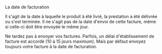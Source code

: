 La date de facturation

Il s'agit de la date à laquelle le produit à été livré, la prestation 
a été délivrée ou s'est terminée. Il ne s'agit pas de la date d'envoi 
de cette facture, même si celle-ci doit être envoyée le même jour. 

Ne tardez pas à envoyer vos factures. Parfois, un délai d'établissement de 
facture est accordé (10 à 15 jours maximum). Mais par défaut envoyez toujours 
votre facture à la date de facturation. 